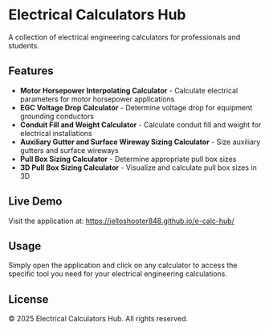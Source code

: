 # Electrical Calculators Hub

A collection of electrical engineering calculators for professionals and students.

## Features

- **Motor Horsepower Interpolating Calculator** - Calculate electrical parameters for motor horsepower applications
- **EGC Voltage Drop Calculator** - Determine voltage drop for equipment grounding conductors
- **Conduit Fill and Weight Calculator** - Calculate conduit fill and weight for electrical installations
- **Auxiliary Gutter and Surface Wireway Sizing Calculator** - Size auxiliary gutters and surface wireways
- **Pull Box Sizing Calculator** - Determine appropriate pull box sizes
- **3D Pull Box Sizing Calculator** - Visualize and calculate pull box sizes in 3D

## Live Demo

Visit the application at: https://jelloshooter848.github.io/e-calc-hub/

## Usage

Simply open the application and click on any calculator to access the specific tool you need for your electrical engineering calculations.

## License

© 2025 Electrical Calculators Hub. All rights reserved.
